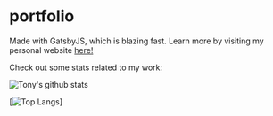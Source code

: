 # portfolio
Made with GatsbyJS, which is blazing fast.
Learn more by visiting my personal website [here!](https://tyang.netlify.app/)

Check out some stats related to my work:

![Tony's github stats](https://github-readme-stats.vercel.app/api?username=tyang98&count_private=true)

[![Top Langs](https://github-readme-stats.vercel.app/api/top-langs/?username=tyang98&layout=compact)]
